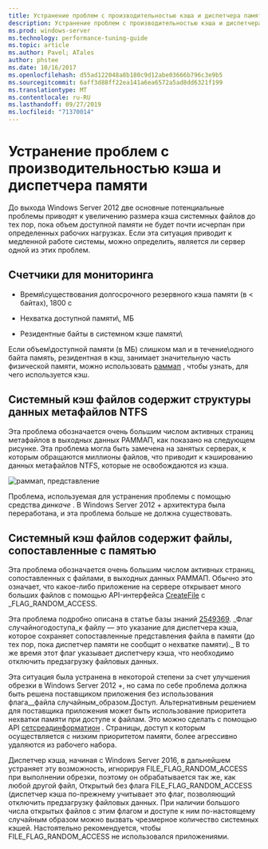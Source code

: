 ```yaml
---
title: Устранение проблем с производительностью кэша и диспетчера памяти
description: Устранение проблем с производительностью кэша и диспетчера памяти в Windows Server 16
ms.prod: windows-server
ms.technology: performance-tuning-guide
ms.topic: article
ms.author: Pavel; ATales
author: phstee
ms.date: 10/16/2017
ms.openlocfilehash: d55ad122048a8b180c9d12abe03666b796c3e9b5
ms.sourcegitcommit: 6aff3d88ff22ea141a6ea6572a5ad8dd6321f199
ms.translationtype: MT
ms.contentlocale: ru-RU
ms.lasthandoff: 09/27/2019
ms.locfileid: "71370014"
---
```

# <a name="troubleshoot-cache-and-memory-manager-performance-issues"></a>Устранение проблем с производительностью кэша и диспетчера памяти

До выхода Windows Server 2012 две основные потенциальные проблемы приводят к увеличению размера кэша системных файлов до тех пор, пока объем доступной памяти не будет почти исчерпан при определенных рабочих нагрузках. Если эта ситуация приводит к медленной работе системы, можно определить, является ли сервер одной из этих проблем.


## <a name="counters-to-monitor"></a>Счетчики для мониторинга

-   Время\\существования долгосрочного резервного кэша памяти (в &lt; байтах), 1800 с

-   Нехватка доступной памяти\\, МБ

-   Резидентные байты в системном кэше памяти\\

Если объем\\доступной памяти (в МБ) слишком мал и в течение\\одного байта память, резидентная в кэш, занимает значительную часть физической памяти, можно использовать [раммап](https://technet.microsoft.com/sysinternals/ff700229.aspx) , чтобы узнать, для чего используется кэш.

## <a name="system-file-cache-contains-ntfs-metafile-data-structures"></a>Системный кэш файлов содержит структуры данных метафайлов NTFS


Эта проблема обозначается очень большим числом активных страниц метафайлов в выходных данных РАММАП, как показано на следующем рисунке. Эта проблема могла быть замечена на занятых серверах, к которым обращаются миллионы файлов, что приводит к кэшированию данных метафайлов NTFS, которые не освобождаются из кэша.

![раммап, представление](../../media/perftune-guide-rammap.png)

Проблема, используемая для устранения проблемы с помощью средства *динкаче* . В Windows Server 2012 + архитектура была переработана, и эта проблема больше не должна существовать.

## <a name="system-file-cache-contains-memory-mapped-files"></a>Системный кэш файлов содержит файлы, сопоставленные с памятью


Эта проблема обозначается очень большим числом активных страниц, сопоставленных с файлами, в выходных данных РАММАП. Обычно это означает, что какое-либо приложение на сервере открывает много больших файлов с помощью API-интерфейса [CreateFile](https://msdn.microsoft.com/library/windows/desktop/aa363858.aspx) с \_FLAG\_RANDOM\_ACCESS.

Эта проблема подробно описана в статье базы знаний [2549369](https://support.microsoft.com/default.aspx?scid=kb;en-US;2549369). \_Флаг случайногодоступа\_к файлу — это указание для диспетчера кэша, которое сохраняет сопоставленные представления файла в памяти (до тех пор, пока диспетчер памяти не сообщит о нехватке памяти).\_ В то же время этот флаг указывает диспетчеру кэша, что необходимо отключить предзагрузку файловых данных.

Эта ситуация была устранена в некоторой степени за счет улучшения обрезки в Windows Server 2012 +, но сама по себе проблема должна быть решена поставщиком приложения без использования флага\_\_файла случайным\_образом.Доступ. Альтернативным решением для поставщика приложения может быть использование приоритета нехватки памяти при доступе к файлам. Это можно сделать с помощью API [сетсреадинформатион](https://msdn.microsoft.com/library/windows/desktop/hh448390.aspx) . Страницы, доступ к которым осуществляется с низким приоритетом памяти, более агрессивно удаляются из рабочего набора.

Диспетчер кэша, начиная с Windows Server 2016, в дальнейшем устраняет эту возможность, игнорируя FILE_FLAG_RANDOM_ACCESS при выполнении обрезки, поэтому он обрабатывается так же, как любой другой файл, Открытый без флага FILE_FLAG_RANDOM_ACCESS (диспетчер кэша по-прежнему учитывает это флаг, позволяющий отключить предзагрузку файловых данных. При наличии большого числа открытых файлов с этим флагом и доступе к ним по-настоящему случайным образом можно вызвать чрезмерное количество системных кэшей. Настоятельно рекомендуется, чтобы FILE_FLAG_RANDOM_ACCESS не использовался приложениями.
